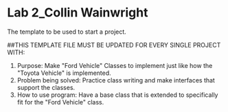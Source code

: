 # Lab 2_Collin Wainwright
The template to be used to start a project.

##THIS TEMPLATE FILE MUST BE UPDATED FOR EVERY SINGLE PROJECT WITH:
1. Purpose: Make "Ford Vehicle" Classes to implement just like how the "Toyota Vehicle" is implemented.
2. Problem being solved: Practice class writing and make interfaces that support the classes.
3. How to use program: Have a base class that is extended to specifically fit for the "Ford Vehicle" class.
